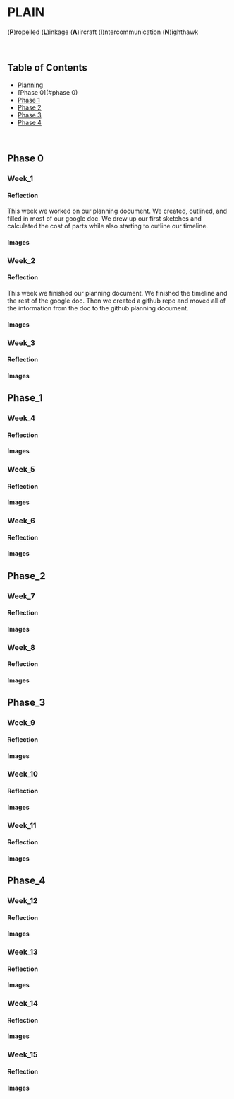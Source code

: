 # PLAIN
(**P**)ropelled (**L**)inkage (**A**)ircraft (**I**)ntercommunication (**N**)ighthawk

&nbsp;


## Table of Contents
* [Planning](Planning.md)
* [Phase 0](#phase 0)
* [Phase 1](#phase_1)
* [Phase 2](#phase_2)
* [Phase 3](#phase_3)
* [Phase 4](#phase_4)
  
&nbsp;

## Phase 0
### Week_1
#### Reflection

This week we worked on our planning document. We created, outlined, and filled in most of our google doc. We drew up our first sketches and calculated the cost of parts while also starting to outline our timeline. 

#### Images


### Week_2
#### Reflection

This week we finished our planning document. We finished the timeline and the rest of the google doc. Then we created a github repo and moved all of the information from the doc to the github planning document. 

#### Images


### Week_3
#### Reflection
#### Images


## Phase_1
### Week_4
#### Reflection
#### Images


### Week_5
#### Reflection
#### Images


### Week_6
#### Reflection
#### Images


## Phase_2
### Week_7
#### Reflection
#### Images


### Week_8
#### Reflection
#### Images


## Phase_3
### Week_9
#### Reflection
#### Images


### Week_10
#### Reflection
#### Images


### Week_11
#### Reflection
#### Images

## Phase_4
### Week_12
#### Reflection
#### Images


### Week_13
#### Reflection
#### Images


### Week_14
#### Reflection
#### Images


### Week_15
#### Reflection
#### Images




